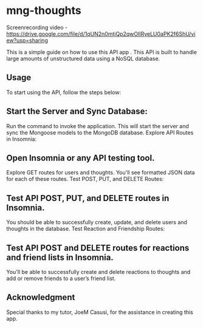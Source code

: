 # mng-thoughts

Screenrecording video - https://drive.google.com/file/d/1qUN2n0mtjQp2qwOIlRyeLU0aPK2f6ShU/view?usp=sharing


This is a simple guide on how to use this API app . This API is built to handle large amounts of unstructured data using a NoSQL database.

## Usage

To start using the API, follow the steps below:

## Start the Server and Sync Database:

Run the command to invoke the application.
This will start the server and sync the Mongoose models to the MongoDB database.
Explore API Routes in Insomnia:

## Open Insomnia or any API testing tool.

Explore GET routes for users and thoughts.
You'll see formatted JSON data for each of these routes.
Test POST, PUT, and DELETE Routes:

## Test API POST, PUT, and DELETE routes in Insomnia.

You should be able to successfully create, update, and delete users and thoughts in the database.
Test Reaction and Friendship Routes:

## Test API POST and DELETE routes for reactions and friend lists in Insomnia.

You'll be able to successfully create and delete reactions to thoughts and add or remove friends to a user’s friend list.

## Acknowledgment
Special thanks to my tutor, JoeM Casusi, for the assistance in creating this app.